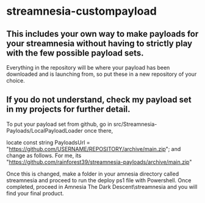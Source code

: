 # streamnesia-custompayload
This includes your own way to make payloads for your streamnesia without having to strictly play with the few possible payload sets.
----------------------------
Everything in the repository will be where your payload has been downloaded and is launching from, so put these in a new repository of your choice.

If you do not understand, check my payload set in my projects for further detail.
----------------------------
To put your payload set from github, go in src/Streamnesia-Payloads/LocalPayloadLoader once there, 

locate const string PayloadsUrl = "https://github.com/USERNAME/REPOSITORY/archive/main.zip"; and change as follows.
For me, its "https://github.com/rainforest39/streamnesia-payloads/archive/main.zip"

Once this is changed, make a folder in your amnesia directory called streamnesia and proceed to run the deploy ps1 file with Powershell. Once completed, proceed in Amnesia The Dark Descent\streamnesia and you will find your final product.
